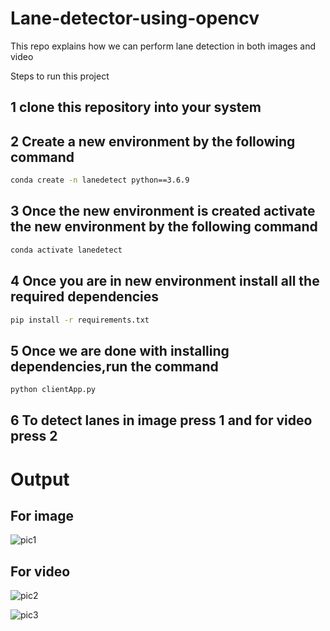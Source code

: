 # Lane-detector-using-opencv

This repo explains how we can perform lane detection in both images and video

Steps to run this project

 ## 1 clone this repository into your system

 ## 2 Create a new environment by the following command
```bash
conda create -n lanedetect python==3.6.9
```
 ## 3 Once the new environment is created activate the new environment by the following command

``` bash
conda activate lanedetect
```

 ##  4 Once you are in new environment install all the required dependencies

```bash
pip install -r requirements.txt
```

 ## 5 Once we are done with installing dependencies,run the command

```bash
python clientApp.py
```
## 6 To detect lanes in image press 1 and for video press 2

# Output

## For image

![pic1](https://user-images.githubusercontent.com/17935364/94125637-3c53ae80-fe74-11ea-9484-b8dc7117aace.png)

## For video
![pic2](https://user-images.githubusercontent.com/17935364/94125645-3fe73580-fe74-11ea-83ef-27b84de2f8fa.png)

![pic3](https://user-images.githubusercontent.com/17935364/94125654-42498f80-fe74-11ea-93aa-58e84c26230c.png)
